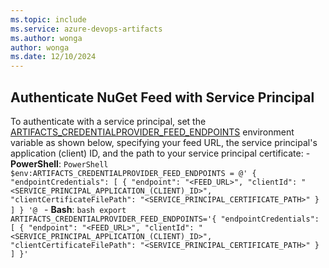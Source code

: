 ```yaml
---
ms.topic: include
ms.service: azure-devops-artifacts
ms.author: wonga
author: wonga
ms.date: 12/10/2024
---
```


## Authenticate NuGet Feed with Service Principal

To authenticate with a service principal, set the [ARTIFACTS_CREDENTIALPROVIDER_FEED_ENDPOINTS](https://github.com/microsoft/artifacts-credprovider/blob/master/README.md#environment-variables) environment variable as shown below, specifying your feed URL, the service principal's application (client) ID, and the path to your service principal certificate:
    - **PowerShell**:
        ```PowerShell
        $env:ARTIFACTS_CREDENTIALPROVIDER_FEED_ENDPOINTS = @'
        {
          "endpointCredentials": [
            {
              "endpoint": "<FEED_URL>",
              "clientId": "<SERVICE_PRINCIPAL_APPLICATION_(CLIENT)_ID>",
              "clientCertificateFilePath": "<SERVICE_PRINCIPAL_CERTIFICATE_PATH>"
            }
          ]
        }
        '@
        ```
    - **Bash**:
        ```bash
        export ARTIFACTS_CREDENTIALPROVIDER_FEED_ENDPOINTS='{
          "endpointCredentials": [
            {
              "endpoint": "<FEED_URL>",
              "clientId": "<SERVICE_PRINCIPAL_APPLICATION_(CLIENT)_ID>",
              "clientCertificateFilePath": "<SERVICE_PRINCIPAL_CERTIFICATE_PATH>"
            }
          ]
        }'
        ```


